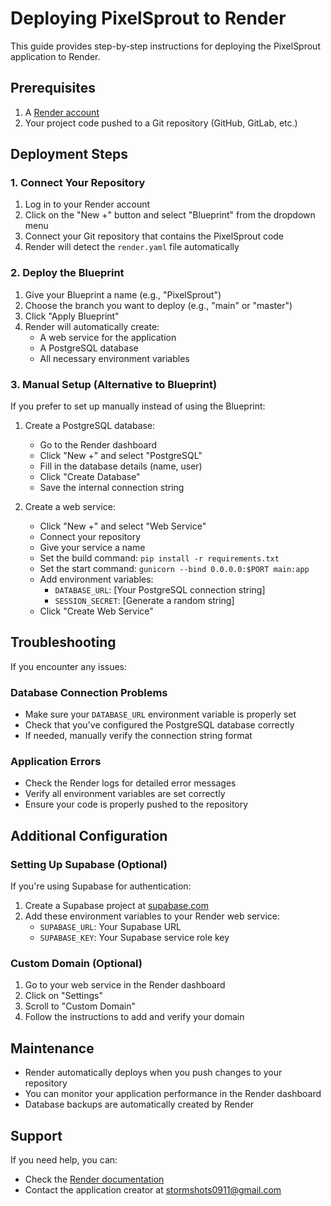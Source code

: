 # Deploying PixelSprout to Render

This guide provides step-by-step instructions for deploying the PixelSprout application to Render.

## Prerequisites

1. A [Render account](https://render.com/)
2. Your project code pushed to a Git repository (GitHub, GitLab, etc.)

## Deployment Steps

### 1. Connect Your Repository

1. Log in to your Render account
2. Click on the "New +" button and select "Blueprint" from the dropdown menu
3. Connect your Git repository that contains the PixelSprout code
4. Render will detect the `render.yaml` file automatically

### 2. Deploy the Blueprint

1. Give your Blueprint a name (e.g., "PixelSprout")
2. Choose the branch you want to deploy (e.g., "main" or "master")
3. Click "Apply Blueprint"
4. Render will automatically create:
   - A web service for the application
   - A PostgreSQL database
   - All necessary environment variables

### 3. Manual Setup (Alternative to Blueprint)

If you prefer to set up manually instead of using the Blueprint:

1. Create a PostgreSQL database:
   - Go to the Render dashboard
   - Click "New +" and select "PostgreSQL"
   - Fill in the database details (name, user)
   - Click "Create Database"
   - Save the internal connection string

2. Create a web service:
   - Click "New +" and select "Web Service"
   - Connect your repository
   - Give your service a name
   - Set the build command: `pip install -r requirements.txt`
   - Set the start command: `gunicorn --bind 0.0.0.0:$PORT main:app`
   - Add environment variables:
     - `DATABASE_URL`: [Your PostgreSQL connection string]
     - `SESSION_SECRET`: [Generate a random string]
   - Click "Create Web Service"

## Troubleshooting

If you encounter any issues:

### Database Connection Problems

- Make sure your `DATABASE_URL` environment variable is properly set
- Check that you've configured the PostgreSQL database correctly
- If needed, manually verify the connection string format

### Application Errors

- Check the Render logs for detailed error messages
- Verify all environment variables are set correctly
- Ensure your code is properly pushed to the repository

## Additional Configuration

### Setting Up Supabase (Optional)

If you're using Supabase for authentication:

1. Create a Supabase project at [supabase.com](https://supabase.com)
2. Add these environment variables to your Render web service:
   - `SUPABASE_URL`: Your Supabase URL
   - `SUPABASE_KEY`: Your Supabase service role key

### Custom Domain (Optional)

1. Go to your web service in the Render dashboard
2. Click on "Settings"
3. Scroll to "Custom Domain"
4. Follow the instructions to add and verify your domain

## Maintenance

- Render automatically deploys when you push changes to your repository
- You can monitor your application performance in the Render dashboard
- Database backups are automatically created by Render

## Support

If you need help, you can:
- Check the [Render documentation](https://render.com/docs)
- Contact the application creator at stormshots0911@gmail.com